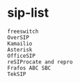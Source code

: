 # sip-list

    freeswitch
    OverSIP
    Kamailio
    Asterisk
    OfficeSIP
    reSIProcate and repro
    Frafos ABC SBC
    TekSIP
